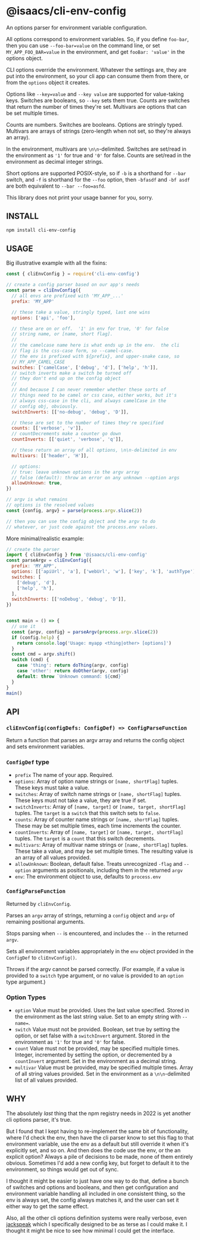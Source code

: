 # @isaacs/cli-env-config

An options parser for environment variable configuration.

All options correspond to environment variables. So, if you
define `foo-bar`, then you can use `--foo-bar=value` on the
command line, or set `MY_APP_FOO_BAR=value` in the environment,
and get `fooBar: 'value'` in the options object.

CLI options override the environment. Whatever the settings are,
they are put into the environment, so your cli app can consume
them from there, or from the `options` object it creates.

Options like `--key=value` and `--key value` are supported for
value-taking keys. Switches are booleans, so `--key` sets them
true. Counts are switches that return the number of times
they're set. Multivars are options that can be set multiple
times.

Counts are numbers. Switches are booleans. Options are stringly
typed. Multivars are arrays of strings (zero-length
when not set, so they're always an array).

In the environment, multivars are `\n\n`-delimited. Switches are
set/read in the environment as `'1'` for true and `'0'` for
false. Counts are set/read in the environment as decimal
integer strings.

Short options are supported POSIX-style, so if `-b` is a
shorthand for `--bar` switch, and `-f` is shorthand for the
`--foo` option, then `-bfasdf` and `-bf asdf` are both equivalent
to `--bar --foo=asfd`.

This library does not print your usage banner for you, sorry.

## INSTALL

```bash
npm install cli-env-config
```

## USAGE

Big illustrative example with all the fixins:

```js
const { cliEnvConfig } = require('cli-env-config')

// create a config parser based on our app's needs
const parse = cliEnvConfig({
  // all envs are prefixed with 'MY_APP_...'
  prefix: 'MY_APP'

  // these take a value, stringly typed, last one wins
  options: ['api', 'foo'],

  // these are on or off.  '1' in env for true, '0' for false
  // string name, or [name, short flag].
  //
  // the camelcase name here is what ends up in the env.  the cli
  // flag is the css-case form, so --camel-case.
  // the env is prefixed with ${prefix}, and upper-snake case, so
  // MY_APP_CAMEL_CASE
  switches: ['camelCase', ['debug', 'd'], ['help', 'h']],
  // switch inverts make a switch be turned off
  // they don't end up on the config object
  //
  // And because I can never remember whether these sorts of
  // things need to be camel or css case, either works, but it's
  // always css-case in the cli, and always camelCase in the
  // config obj, obviously.
  switchInverts: [['no-debug', 'debug', 'D']],

  // these are set to the number of times they're specified
  counts: [['verbose', 'v']],
  // countDecrements make a counter go down
  countInverts: [['quiet', 'verbose', 'q']],

  // these return an array of all options, \n\n-delimited in env
  multivars: [['header', 'H']],

  // options:
  // true: leave unknown options in the argv array
  // false (default): throw an error on any unknown --option args
  allowUnknown: true,
})

// argv is what remains
// options is the resolved values
const {config, argv} = parse(process.argv.slice(2))

// then you can use the config object and the argv to do
// whatever, or just code against the process.env values.
```

More minimal/realistic example:

```js
// create the parser
import { cliEnvConfig } from '@isaacs/cli-env-config'
const parseArgv = cliEnvConfig({
  prefix: 'MY_APP',
  options: [['apiUrl', 'a'], ['webUrl', 'w'], ['key', 'k'], 'authType'],
  switches: [
    ['debug', 'd'],
    ['help', 'h'],
  ],
  switchInverts: [['noDebug', 'debug', 'D']],
})


const main = () => {
  // use it
  const {argv, config} = parseArgv(process.argv.slice(2))
  if (config.help) {
    return console.log('Usage: myapp <thing|other> [options]')
  }
  const cmd = argv.shift()
  switch (cmd) {
    case 'thing': return doThing(argv, config)
    case 'other': return doOther(argv, config)
    default: throw `Unknown command: ${cmd}`
  }
}
main()
```

## API

### `cliEnvConfig(configDefs: ConfigDef) => ConfigParseFunction`

Return a function that parses an argv array and returns the
config object and sets environment variables.

### `ConfigDef` type

* `prefix` The name of your app.  Required.
* `options`: Array of option name strings or `[name, shortFlag]`
  tuples.  These keys must take a value.
* `switches`: Array of switch name strings or `[name, shortFlag]`
  tuples.  These keys must not take a value, they are true if
  set.
* `switchInverts`: Array of `[name, target]` or `[name, target,
  shortFlag]` tuples.  The `target` is a `switch` that this
  switch sets to `false`.
* `counts`: Array of counter name strings or `[name, shortFlag]`
  tuples.  These may be set multiple times, each time increments
  the counter.
* `countInverts`: Array of `[name, target]` or `[name, target,
  shortFlag]` tuples.  The `target` is a `count` that this switch
  decrements.
* `multivars`: Array of multivar name strings or `[name,
  shortFlag]` tuples.  These take a value, and may be set
  multiple times.  The resulting value is an array of all values
  provided.
* `allowUnknown`: Boolean, default false.  Treats unrecognized
  `-flag` and `--option` arguments as positionals, including them
  in the returned `argv`
* `env`: The environment object to use, defaults to `process.env`

### `ConfigParseFunction`

Returned by `cliEnvConfig`.

Parses an `argv` array of strings, returning a `config` object
and `argv` of remaining positional arguments.

Stops parsing when `--` is encountered, and includes the `--` in
the returned `argv`.

Sets all environment variables appropriately in the `env` object
provided in the `ConfigDef` to `cliEnvConfig()`.

Throws if the argv cannot be parsed correctly.  (For example, if
a value is provided to a `switch` type argument, or no value is
provided to an `option` type argument.)

### Option Types

* `option` Value must be provided.  Uses the last value
  specified.  Stored in the environment as the last string value.
  Set to an empty string with `--name=`.
* `switch` Value must not be provided.  Boolean, set true by
  setting the option, or set false with a `switchInvert`
  argument.  Stored in the environment as `'1'` for true and
  `'0'` for false.
* `count` Value must not be provided, may be specified multiple
  times.  Integer, incremented by setting the option, or
  decremented by a `countInvert` argument.  Set in the
  environment as a decimal string.
* `multivar` Value must be provided, may be specified multiple
  times.  Array of all string values provided.  Set in the
  environment as a `\n\n`-delimited list of all values provided.

## WHY

The absolutely _last_ thing that the npm registry needs in 2022
is yet another cli options parser, it's true.

But I found that I kept having to re-implement the same bit of
functionality, where I'd check the env, then have the cli parser
know to set this flag to that environment variable, use the env
as a default but still override it when it's explicitly set, and
so on. And then does the code use the env, or the an explicit
option? Always a pile of decisions to be made, none of them
entirely obvious. Sometimes I'd add a new config key, but forget
to default it to the environment, so things would get out of sync.

I thought it might be easier to just have one way to do that,
define a bunch of switches and options and booleans, and then get
configuration and environment variable handling all included in
one consistent thing, so the env is always set, the config always
matches it, and the user can set it either way to get the same
effect.

Also, all the other cli options definition systems were really
verbose, even [jackspeak](http://npm.im/jackspeak) which I
specifically designed to be as terse as I could make it. I
thought it might be nice to see how minimal I could get the
interface.
